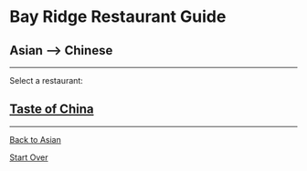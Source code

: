 # Bay Ridge Restaurant Guide
## Asian --> Chinese
---
Select a restaurant:
## [Taste of China](http://www.brooklyntasteofchina.com/)
---
[Back to Asian](..)  

[Start Over](../home.md)